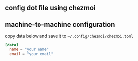 ## config dot file using chezmoi

## machine-to-machine configuration

copy data below and save it to `~/.config/chezmoi/chezmoi.toml`

```toml
[data]
  name = "your name"
  email = "your email"
```
